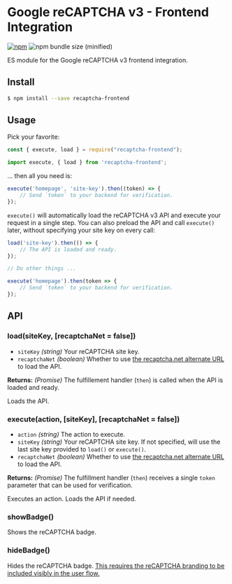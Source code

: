 # Google reCAPTCHA v3 - Frontend Integration
[![npm](https://img.shields.io/npm/v/recaptcha-frontend.svg)](https://www.npmjs.com/package/recaptcha-frontend)
![npm bundle size (minified)](https://img.shields.io/bundlephobia/min/recaptcha-frontend.svg)

ES module for the Google reCAPTCHA v3 frontend integration.

## Install
```sh
$ npm install --save recaptcha-frontend
```

## Usage
Pick your favorite:
```js
const { execute, load } = require("recaptcha-frontend");
```
```js
import execute, { load } from 'recaptcha-frontend';
```

... then all you need is:
```js
execute('homepage', 'site-key').then((token) => {
    // Send `token` to your backend for verification.
});
```

`execute()` will automatically load the reCAPTCHA v3 API and execute your request in a single step. 
You can also preload the API and call `execute()` later, without specifying your site key on every call:
```js
load('site-key').then(() => {
    // The API is loaded and ready.
});

// Do other things ...

execute('homepage').then(token => {
    // Send `token` to your backend for verification.
});
```

## API

### load(siteKey, [recaptchaNet = false])
* `siteKey` _(string)_ Your reCAPTCHA site key.
* `recaptchaNet` _(boolean)_ Whether to use [the recaptcha.net alternate URL](https://developers.google.com/recaptcha/docs/faq#can-i-use-recaptcha-globally) to load the API.

**Returns:** _(Promise)_ The fulfillement handler (`then`) is called when the API is loaded and ready.

Loads the API.

### execute(action, [siteKey], [recaptchaNet = false])
* `action` _(string)_ The action to execute.
* `siteKey` _(string)_ Your reCAPTCHA site key. If not specified, will use the last site key provided to `load()` or `execute()`.
* `recaptchaNet` _(boolean)_ Whether to use [the recaptcha.net alternate URL](https://developers.google.com/recaptcha/docs/faq#can-i-use-recaptcha-globally) to load the API.

**Returns:** _(Promise)_ The fulfillment handler (`then`) receives a single `token` parameter that can be used for verification.

Executes an action. Loads the API if needed.

### showBadge()
Shows the reCAPTCHA badge.

### hideBadge()
Hides the reCAPTCHA badge. [This requires the reCAPTCHA branding to be included visibly in the user flow.](https://developers.google.com/recaptcha/docs/faq#id-like-to-hide-the-recaptcha-badge-what-is-allowed)